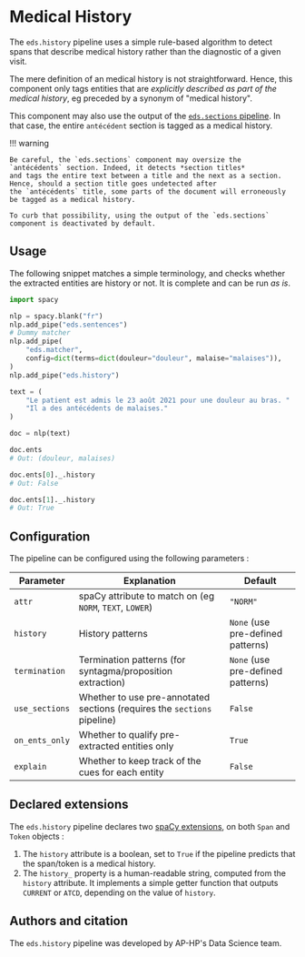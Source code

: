 # Medical History

The `eds.history` pipeline uses a simple rule-based algorithm to detect spans that describe medical history rather than the diagnostic of a given visit.

The mere definition of an medical history is not straightforward.
Hence, this component only tags entities that are _explicitly described as part of the medical history_,
eg preceded by a synonym of "medical history".

This component may also use the output of the [`eds.sections` pipeline](../misc/sections.md). In that case, the entire `antécédent` section is tagged as a medical history.

!!! warning

    Be careful, the `eds.sections` component may oversize the `antécédents` section. Indeed, it detects *section titles*
    and tags the entire text between a title and the next as a section. Hence, should a section title goes undetected after
    the `antécédents` title, some parts of the document will erroneously be tagged as a medical history.

    To curb that possibility, using the output of the `eds.sections` component is deactivated by default.

## Usage

The following snippet matches a simple terminology, and checks whether the extracted entities are history or not. It is complete and can be run _as is_.

```python
import spacy

nlp = spacy.blank("fr")
nlp.add_pipe("eds.sentences")
# Dummy matcher
nlp.add_pipe(
    "eds.matcher",
    config=dict(terms=dict(douleur="douleur", malaise="malaises")),
)
nlp.add_pipe("eds.history")

text = (
    "Le patient est admis le 23 août 2021 pour une douleur au bras. "
    "Il a des antécédents de malaises."
)

doc = nlp(text)

doc.ents
# Out: (douleur, malaises)

doc.ents[0]._.history
# Out: False

doc.ents[1]._.history
# Out: True
```

## Configuration

The pipeline can be configured using the following parameters :

| Parameter      | Explanation                                                              | Default                           |
| -------------- | ------------------------------------------------------------------------ | --------------------------------- |
| `attr`         | spaCy attribute to match on (eg `NORM`, `TEXT`, `LOWER`)                 | `"NORM"`                          |
| `history`      | History patterns                                                         | `None` (use pre-defined patterns) |
| `termination`  | Termination patterns (for syntagma/proposition extraction)               | `None` (use pre-defined patterns) |
| `use_sections` | Whether to use pre-annotated sections (requires the `sections` pipeline) | `False`                           |
| `on_ents_only` | Whether to qualify pre-extracted entities only                           | `True`                            |
| `explain`      | Whether to keep track of the cues for each entity                        | `False`                           |

## Declared extensions

The `eds.history` pipeline declares two [spaCy extensions](https://spacy.io/usage/processing-pipelines#custom-components-attributes), on both `Span` and `Token` objects :

1. The `history` attribute is a boolean, set to `True` if the pipeline predicts that the span/token is a medical history.
2. The `history_` property is a human-readable string, computed from the `history` attribute. It implements a simple getter function that outputs `CURRENT` or `ATCD`, depending on the value of `history`.

## Authors and citation

The `eds.history` pipeline was developed by AP-HP's Data Science team.
